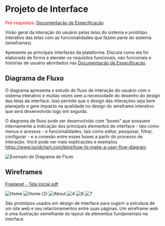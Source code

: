 
# Projeto de Interface

<span style="color:red">Pré-requisitos: <a href="2-Especificação do Projeto.md"> Documentação de Especificação</a></span>

Visão geral da interação do usuário pelas telas do sistema e protótipo interativo das telas com as funcionalidades que fazem parte do sistema (wireframes).

 Apresente as principais interfaces da plataforma. Discuta como ela foi elaborada de forma a atender os requisitos funcionais, não funcionais e histórias de usuário abordados nas <a href="2-Especificação do Projeto.md"> Documentação de Especificação</a>.

## Diagrama de Fluxo

O diagrama apresenta o estudo do fluxo de interação do usuário com o sistema interativo e  muitas vezes sem a necessidade do desenho do design das telas da interface. Isso permite que o design das interações seja bem planejado e gere impacto na qualidade no design do wireframe interativo que será desenvolvido logo em seguida.

O diagrama de fluxo pode ser desenvolvido com “boxes” que possuem internamente a indicação dos principais elementos de interface - tais como menus e acessos - e funcionalidades, tais como editar, pesquisar, filtrar, configurar - e a conexão entre esses boxes a partir do processo de interação. Você pode ver mais explicações e exemplos https://www.lucidchart.com/blog/how-to-make-a-user-flow-diagram.

![Exemplo de Diagrama de Fluxo](img/diagramafluxo2.jpg)

## Wireframes

[Freelanet - Tela Inicial.pdf](https://github.com/user-attachments/files/17092097/Freelanet.-.Tela.Inicial.pdf)

![Home](https://github.com/user-attachments/assets/7157fcbf-8c3e-4d8d-aff1-5d03bfb7d95e)
![Home (2)](https://github.com/user-attachments/assets/c30ed127-9739-40ea-8ff3-8fdefa00ced4)
![About](https://github.com/user-attachments/assets/e8da75c9-752d-4999-b0e1-ca8fe4eac45c)
![4](https://github.com/user-attachments/assets/ef13759e-0a0a-41a1-8a05-917bcb94de86)
![6](https://github.com/user-attachments/assets/ca57bd68-ea11-434a-884b-03832e6f2a3c)
![7](https://github.com/user-attachments/assets/95b06802-1331-47bb-8256-33d4a8d31848)

São protótipos usados em design de interface para sugerir a estrutura de um site web e seu relacionamentos entre suas páginas. Um wireframe web é uma ilustração semelhante do layout de elementos fundamentais na interface.
